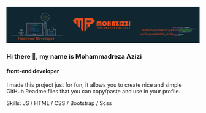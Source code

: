 ![front-end developer ](https://github.com/mohazizzi/mohazizzi/blob/main/ponisha%20bord%20v1-01.jpg)

### Hi there 👋, my name is Mohammadreza Azizi
#### front-end developer 

I made this project just for fun, it allows you to create nice and simple GitHub Readme files that you can copy/paste and use in your profile.

Skills:  JS / HTML / CSS / Bootstrap / Scss
